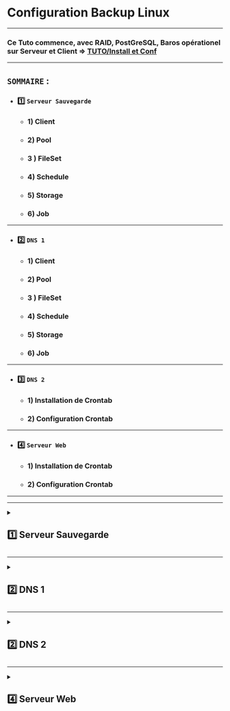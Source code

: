 # Configuration Backup Linux

---

### Ce Tuto commence, avec RAID, PostGreSQL, Baros opérationel sur Serveur et Client  => [TUTO/Install et Conf](https://github.com/NALSED/TUTO/tree/main/PERSO/Bareos)

---

## `SOMMAIRE` : 

* ### 1️⃣ `Serveur Sauvegarde`

   * ### 1) Client

   * ### 2) Pool

   * ### 3 ) FileSet

   * ### 4) Schedule

   * ### 5) Storage

   * ### 6) Job

---

* ### 2️⃣ `DNS 1`

   * ### 1) Client

   * ### 2) Pool

   * ### 3 ) FileSet

   * ### 4) Schedule

   * ### 5) Storage

   * ### 6) Job

---

* ### 3️⃣ `DNS 2`

   * ### 1) Installation de Crontab
 
   * ### 2) Configuration Crontab
   

---

* ### 4️⃣ `Serveur Web`

    * ### 1) Installation de Crontab
 
    * ### 2) Configuration Crontab
   
 
   
---
---



<details>
<summary>
<h2>
1️⃣ Serveur Sauvegarde
</h2>
</summary>

### 1) Client /etc/bareos/bareos-dir.d/client/bareos-fd.conf

	Client {
  		Name = bareos-fd
  	Description = "Client resource of the Director itself."
  	Address = localhost
  	Password = "ovLMok3+oAco4yStWjc7IDCdll89/ecfz3vhXEconEoB"          # password for FileDaemon
		}

---

### 2) Pool FULL un par mois /etc/bareos/bareos-dir.d/pool/poolsave.conf

    Pool {
        Name = poolsave
        Pool Type = Backup
        Recycle = yes
        AutoPrune = yes

    # Garder les volumes (Full et Incrémentaux) pendant 60 jours
    Volume Retention = 60 days

    # Un volume peut être utilisé pendant 30 jours
        Volume Use Duration = 30 days

    # Maximum de 12 volumes
        Maximum Volumes = 12

    # 1 job par volume
        Maximum Volume Jobs = 1

    # Format du label des volumes
        Label Format = BackupSave-
    }


--- 
### 3 ) FileSet /etc/bareos/bareos-dir.d/fileset/savebackup.conf

     		 FileSet {
                # Nom du FileSet
                Name = savebackup


                # A inclure pour la sauvegarde
                Include {

                        Options {

                                # Utilise MD5 pour vérifier les fichiers
                                signature = MD5

                                # Ne met pas à jour l'horodatage des fichiers
                                noatime = yes



                                }

                                File = "/home/sednal/bareos"
                                File = "/etc/bareos"
                                }


                                # exclu de la sauvegarde
                                Exclude {

                                        File = "/etc/bareos/.rndpwd"
                                        File = "/home/sednal/.bash_history"
                                        File = "/home/sednal/.bash_logout"
                                        File = "/home/sednal/.bashrc"
                                        File = "/home/sednal/.local"
                                        File = "/home/sednal/.profile"
                                        File = "/home/sednal/.wget-hsts"

                                        }

        }

---

### 4) Schedule /etc/bareos/bareos-dir.d/schedule/schsave.conf


		Schedule {
                        Name = schsave

                        # Full chaque 1er dimanche du mois
                        Run = Full 1st sun at 10:00

                        # Incrémental les autres dimanches
                        Run = Incremental 2nd-5th sun at 10:00
                        }



---
### 5) Storage /etc/bareos/bareos-dir.d/storage/storsave.conf

    Storage {
      Name = storsave
      Address = 192.168.0.141                # N.B. Use a fully qualified name here (do not use "localhost" here).
      Password = "ZsjQIPmoToPcOM7NSAXu5R84VyRSsD68osZfCHCdu+D/"
      Device = RAID
      Media Type = File
    }

---

### 6) Job /etc/bareos/bareos-dir.d/job/jobsave.conf



		Job {
                Name = jobsave
                Type = Backup
                Client = bareos-fd
                FileSet = savebackup
                Schedule = schsave
                Storage = storsave
                Pool = poolsave
                Messages = Standard
                Priority = 10
                }

</details>

---

<details>
<summary>
<h2>
2️⃣ DNS 1
</h2>
</summary>

### Ce Tuto commence après l'intallation du client sur le rasberry-pi voir [ici](https://github.com/NALSED/TUTO/blob/main/PERSO/Bareos/-5-Installation-Client.md#2%EF%B8%8F%E2%83%A3-instalation-client-bareos-linux-1)



### 1) Client /etc/bareos/bareos-dir.d/client/dns1.conf

      	Client {
        	Name = DNS1-fd
       		Address = 192.168.0.241
        	FDPort = 9102
        	Catalog = MyCatalog
        	Password = "sednal"
        	}


---

### 2) Pool FULL un par mois /etc/bareos/bareos-dir.d/pool/pooldns1.conf

    Pool {
        Name = pooldns1
        Pool Type = Backup
        Recycle = yes
        AutoPrune = yes

    # Garder les volumes (Full et Incrémentaux) pendant 60 jours
    Volume Retention = 60 days

    # Un volume peut être utilisé pendant 30 jours
        Volume Use Duration = 30 days

    # Maximum de 12 volumes
        Maximum Volumes = 12

    # 1 job par volume
        Maximum Volume Jobs = 1

    # Format du label des volumes
        Label Format = BackupDns1-
    }  


--- 
### 3 ) FileSet /etc/bareos/bareos-dir.d/fileset/dns1backup.conf

     	FileSet {

        # Nom du FileSet
        Name = dns1backup
                # A inclure pour la sauvegarde
                Include {

                        Options {
                        # Ne met pas à jour l'horodatage des fichiers
                        noatime = yes
                        # Utilise MD5 pour vérifier les fichiers
                        signature = MD5

                                }
                                File = /home/sednal
                                }
                # Exclu de la sauvegarde
                Exclude {
                        File = /home/sednal/.wget-hsts
                        File = /home/sednal/.bash_history
                        File = /home/sednal/.profile
                        File = /home/sednal/.bashrc
                        File = /home/sednal/.bash_logout
                        File = /home/sednal/.local
                        File = /home/sednal/.lesshst

                        }



        }


---

### 4) Schedule /etc/bareos/bareos-dir.d/schedule/schdns1.conf


		Schedule {
        		Name = schdns1

        		# Full chaque 1er dimanche du mois
        		Run = Full 1st sun at 12:00

        		# Incrémental les autres dimanches
        		Run = Incremental 2nd-5th sun at 12:00
        		}
---
### 5) Storage /etc/bareos/bareos-dir.d/storage/stordns1.conf

    Storage {
      Name = stordns1
      Address = 192.168.0.141                # N.B. Use a fully qualified name here (do not use "localhost" here).
      Password = "ZsjQIPmoToPcOM7NSAXu5R84VyRSsD68osZfCHCdu+D/"
      Device = RAID
      Media Type = File
    }


---

### 6) Job /etc/bareos/bareos-dir.d/job/jobdns1.conf



	Job {
                Name = jobdns1
                Type = Backup
                Client = dns1-fd
                FileSet = dns1backup
                Schedule = schdns1
                Storage = stordns1
                Pool = pooldns1
                Messages = Standard
                Priority = 10
                }

</details>

---

<details>
<summary>
<h2>
2️⃣ DNS 2
</h2>
</summary>

### 1) Installation de Crontab
 
### Installation
	sudo apt install cron
	crontab -e
![image](https://github.com/user-attachments/assets/3b481e6e-7362-43f9-b919-92d6e9f88d67)

### Choisir l'éditeur => 1
### si erreur
  	select-editor # et changer


---





### 2) Configuration Crontab


### 2.1) Copie des backup
		55 9 * * 0 cp -r /etc/bind /home/sednal/BackupDns2


### 2.2) Ecraser le contenu de TotalDns2 sur la machine distante
		
		50 10 * * 0 ssh sednal@192.168.0.241 'rm -rf /home/sednal/TotalDns2'

### 2.3) Copier sur DNS1
		00 11 * * 0 rsync -a /home/sednal/TotalDns2/ sednal@192.168.0.241:/home/sednal/TotalDns2/


### 2.4) 📝 FICHIER CRON COMPLET
![image](https://github.com/user-attachments/assets/9cb44d55-be45-4edd-b6d7-b174aab1993c)


### ⚠️ UN DOSSIER IDENTIQUE A CELUI DE DNS2 DOIT ETRE CREER SUR DNS1
### Sur DNS1
     chown -R sednal:sednal /home/sednal/TotalDNS2
     chmod -R u+rwX /home/sednal/TotalDNS2

### Sans ça les copies Rsync ne fontionnerons pas...


 

</details>

---

<details>
<summary>
<h2>
4️⃣ Serveur Web
</h2>
</summary>

### Installation
	sudo apt install cron
	crontab -e
![image](https://github.com/user-attachments/assets/3b481e6e-7362-43f9-b919-92d6e9f88d67)

### Choisir l'éditeur => 1
### si erreur
  	select-editor # et changer


---

### 2) Configuration Crontab


### 2.1) Copie des backup
		45 9 * * 0 cp -r /etc/var/www/html/ /home/sednal/BackupWeb

### 2.2) Ecraser le contenu de TotalDns2 sur la machine distante
		
		40 10 * * 0 ssh sednal@192.168.0.241 'rm -rf /home/sednal/TotalWeb'

### 2.3) Copier sur DNS1
		45 01 * * 0 rsync -a /home/sednal/TotalWeb/ sednal@192.168.0.241:/home/sednal/TotalWeb/


### 2.4) 📝 FICHIER CRON COMPLET
![image](https://github.com/user-attachments/assets/9cb44d55-be45-4edd-b6d7-b174aab1993c)


### ⚠️ UN DOSSIER IDENTIQUE A CELUI DE DNS2 DOIT ETRE CREER SUR DNS1
### Sur DNS1
     chown -R sednal:sednal /home/sednal/TotalDNS2
     chmod -R u+rwX /home/sednal/TotalDNS2

### Sans ça les copies Rsync ne fontionnerons pas...




















</details>

